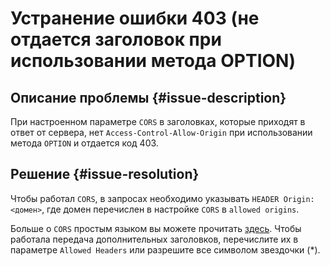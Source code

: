 # Устранение ошибки 403 (не отдается заголовок при использовании метода OPTION)


## Описание проблемы {#issue-description}

При настроенном параметре `CORS` в заголовках, которые приходят в ответ от сервера, нет `Access-Control-Allow-Origin` при использовании метода `OPTION` и отдается код 403.

## Решение {#issue-resolution}


Чтобы работал `CORS`, в запросах необходимо указывать `HEADER Origin: <домен>`, где домен перечислен в настройке `CORS` в `allowed origins`.


Больше о `CORS` простым языком вы можете прочитать [здесь](https://habr.com/ru/company/macloud/blog/553826/). Чтобы работала передача дополнительных заголовков, перечислите их в параметре `Allowed Headers` или разрешите все символом звездочки (*).